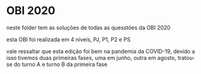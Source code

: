# OBI 2020

neste folder tem as soluções de todas as quesstões da OBI 2020

esta OBI foi realizada em 4 níveis, PJ, P1, P2 e PS

vale ressaltar que esta edição foi bem na pandemia da COVID-19, devido a isso tivemos duas primeiras fases, uma em junho, outra em agosto, tratou-se do turno A e turno B da primeira fase
